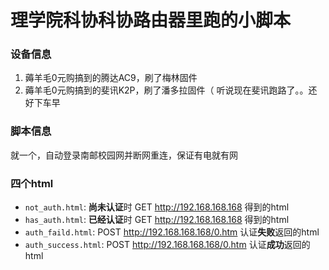 # 理学院科协科协路由器里跑的小脚本

### 设备信息
1. 薅羊毛0元购搞到的腾达AC9，刷了梅林固件
2. 薅羊毛0元购搞到的斐讯K2P，刷了潘多拉固件（ 听说现在斐讯跑路了。。还好下车早

### 脚本信息

就一个，自动登录南邮校园网并断网重连，保证有电就有网

### 四个html

- `not_auth.html`: **尚未认证**时 GET http://192.168.168.168 得到的html
- `has_auth.html`: **已经认证**时 GET http://192.168.168.168 得到的html
- `auth_faild.html`: POST http://192.168.168.168/0.htm 认证**失败**返回的html
- `auth_success.html`: POST http://192.168.168.168/0.htm 认证**成功**返回的html